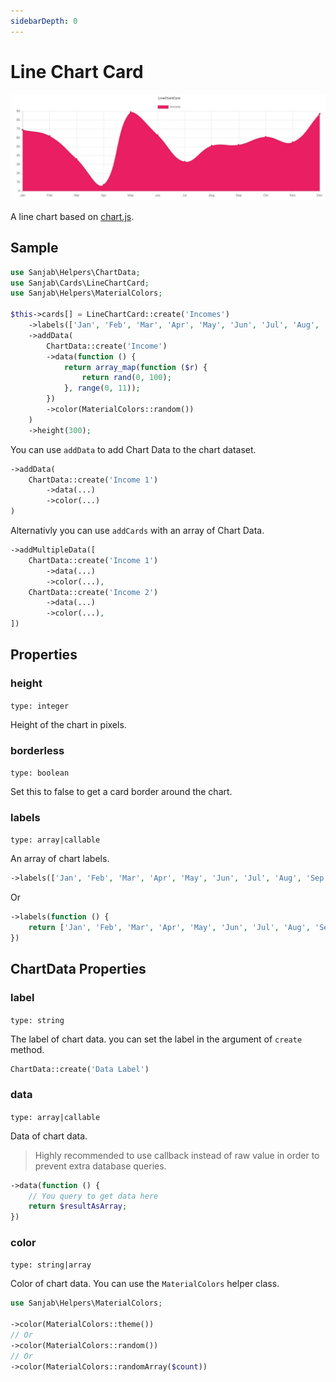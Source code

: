 ```yaml
---
sidebarDepth: 0
---
```

# Line Chart Card
![Line Chart Card](../images/screenshots/cards/line-chart.jpg)


A line chart based on [chart.js](https://www.chartjs.org/docs/latest/charts/line.html).

## Sample
```php
use Sanjab\Helpers\ChartData;
use Sanjab\Cards\LineChartCard;
use Sanjab\Helpers\MaterialColors;

$this->cards[] = LineChartCard::create('Incomes')
    ->labels(['Jan', 'Feb', 'Mar', 'Apr', 'May', 'Jun', 'Jul', 'Aug', 'Sep', 'Oct', 'Nov', 'Dec'])
    ->addData(
        ChartData::create('Income')
        ->data(function () {
            return array_map(function ($r) {
                return rand(0, 100);
            }, range(0, 11));
        })
        ->color(MaterialColors::random())
    )
    ->height(300);

```

You can use `addData` to add Chart Data to the chart dataset.
```php
->addData(
    ChartData::create('Income 1')
        ->data(...)
        ->color(...)
)
```

Alternativly you can use `addCards` with an array of Chart Data.
```php
->addMultipleData([
    ChartData::create('Income 1')
        ->data(...)
        ->color(...),
    ChartData::create('Income 2')
        ->data(...)
        ->color(...),
])
```

## Properties

### height
`type: integer`

Height of the chart in pixels.

### borderless
`type: boolean`

Set this to false to get a card border around the chart.

### labels
`type: array|callable`

An array of chart labels.

```php
->labels(['Jan', 'Feb', 'Mar', 'Apr', 'May', 'Jun', 'Jul', 'Aug', 'Sep', 'Oct', 'Nov', 'Dec'])
```
Or
```php
->labels(function () {
    return ['Jan', 'Feb', 'Mar', 'Apr', 'May', 'Jun', 'Jul', 'Aug', 'Sep', 'Oct', 'Nov', 'Dec'];
})
```

## ChartData Properties

### label
`type: string`

The label of chart data.
you can set the label in the argument of `create` method.

```php
ChartData::create('Data Label')
```

### data
`type: array|callable`

Data of chart data.

> Highly recommended to use callback instead of raw value in order to prevent extra database queries.

```php
->data(function () {
    // You query to get data here
    return $resultAsArray;
})
```
### color
`type: string|array`

Color of chart data.
You can use the `MaterialColors` helper class.
```php
use Sanjab\Helpers\MaterialColors;

->color(MaterialColors::theme())
// Or
->color(MaterialColors::random())
// Or
->color(MaterialColors::randomArray($count))
```
